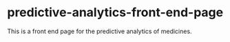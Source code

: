 # predictive-analytics-front-end-page
This is a front end page for the predictive analytics of medicines.
